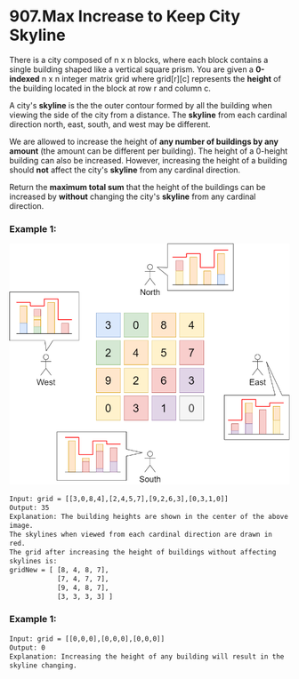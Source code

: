 # 907.Max Increase to Keep City Skyline 
There is a city composed of n x n blocks, where each block contains a single building shaped like a vertical square prism. You are given a **0-indexed** n x n integer matrix grid where grid[r][c] represents the **height** of the building located in the block at row r and column c.

A city's **skyline** is the the outer contour formed by all the building when viewing the side of the city from a distance. The **skyline** from each cardinal direction north, east, south, and west may be different.

We are allowed to increase the height of **any number of buildings by any amount** (the amount can be different per building). The height of a 0-height building can also be increased. However, increasing the height of a building should **not** affect the city's **skyline** from any cardinal direction.

Return the **maximum total sum** that the height of the buildings can be increased by **without** changing the city's **skyline** from any cardinal direction.

### Example 1:
![807-ex1.png](../807-ex1.png)
```
Input: grid = [[3,0,8,4],[2,4,5,7],[9,2,6,3],[0,3,1,0]]
Output: 35
Explanation: The building heights are shown in the center of the above image.
The skylines when viewed from each cardinal direction are drawn in red.
The grid after increasing the height of buildings without affecting skylines is:
gridNew = [ [8, 4, 8, 7],
            [7, 4, 7, 7],
            [9, 4, 8, 7],
            [3, 3, 3, 3] ] 
```
### Example 1:
``` 
Input: grid = [[0,0,0],[0,0,0],[0,0,0]]
Output: 0
Explanation: Increasing the height of any building will result in the skyline changing.
```